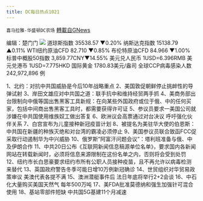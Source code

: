 ```yaml
---
title: DC每日热点1021
---
```

`喜马拉雅-华盛顿DC农场` [轉載自GNews](https://gnews.org/zh-hans/1609086/)

编辑：楚门门
![](https://assets.gnews.org/wp-content/uploads/2021/10/250CA617-6FF6-42B9-B714-DBAFD66B3859-scaled.jpeg)
道琼斯指数 35538.57 ▼0.20%
纳斯达克指数 15138.79 ▲0.11%
WTI纽约原油CFD 82.710 ▼0.85%
布伦特原油CFD 84.966 ▼1.00%
标普中概股50指数 3,859.77CNY▼14.55%
美元兑人民币 1USD=6.396RMB
美元兑港币 1USD=7.775HKD
国际黄金 1780.83美元/盎司
全球CCP病毒感染人数 242,972,896 例

1、北约：对抗中共国威胁是今后10年战略重点
2、美国敦促朝鲜停止挑衅性的导弹试射
3、岸田文雄应对中共国之道：联手抗中和维持经贸两手抓
4、美商务部出台限制向中俄等国出售黑客工具新规：在向某些外国政府或位于俄、中的任何买家，包括中间商出售黑客工具时，都需要获得许可证
5、参议员要求一美国公司就涉嫌在中共国使用维族奴工做出答复
6、欧洲议会高票通过对台决议 呼吁强化伙伴关系
7、白宫宣布为儿童接种新冠疫苗计划
8、被提名为美驻华大使的伯恩斯：中共国在新疆的种族灭绝和对台湾的霸凌必须停止
9、美国参议员联合致函FCC促采取行动遏制华为中兴威胁
10、俄罗斯”阿富汗问题会议”：塔利班准备与俄、中及伊朗合作
11、中共20日公布《互联网新闻信息稿源单位名单》，要求国内各新闻网站在转载新闻时，必须将信息来源限制在这份名单之内，否则将会受到处罚
12、纽约市长白思豪要求纽约市所有公职人员接种疫苗，且不再允许以病毒检测来替代
13、英国政府警告冬季可能日增10万例新冠确诊
14、世贸组织对华贸易政策审议 美澳代表各提不满
15、澳洲潜艇事件后 法日年底将举行2+2会谈
16、中石化大量购买美国天然气 每年500万吨
17、美FDA批准莫德纳和强生加强针可混合使用
18、基站零部件短缺 中共国5G基建11个月减速
